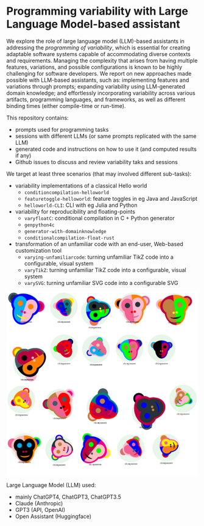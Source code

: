# Programming variability with Large Language Model-based assistant

We explore the role of large language model (LLM)-based assistants in addressing the *programming of variability*, which is essential for creating adaptable software systems capable of accommodating diverse contexts and requirements.
Managing the complexity that arises from having multiple features, variations, and possible configurations is known to be highly challenging for software developers.
We report on new approaches made possible with LLM-based assistants, such as: implementing features and variations through prompts; expanding variability using LLM-generated domain knowledge; and effortlessly incorporating variability across various artifacts, programming languages, and frameworks, as well as different binding times (either compile-time or run-time).

This repository contains:
 * prompts used for programming tasks
 * sessions with different LLMs (or same prompts replicated with the same LLM)
 * generated code and instructions on how to use it (and computed results if any)
 * Github issues to discuss and review variability taks and sessions 
 
 We target at least three scenarios (that may involved different sub-tasks): 
 
 * variability implementations of a classical Hello world
   - `conditioncompilation-helloworld`
   - `featuretoggle-helloworld`: feature toggles in eg Java and JavaScript 
   - `helloworld-CLI`: CLI with eg Julia and Python 
 * variability for reproducibility and floating-points
   - `varyfloatC`: conditional compilation in C + Python generator 
   - `genpython4c` 
   - `generator-with-domainknowledge`
   - `conditionalcompilation-float-rust` 
 * transformation of an unfamiliar code with an end-user, Web-based customization tool
   - `varying-unfamiliarcode`: turning unfamiliar TikZ code into a configurable, visual system
   - `varyTikZ`: turning unfamiliar TikZ code into a configurable, visual system 
   - `varySVG`: turning unfamiliar SVG code into a configurable SVG 
   
 ![champanzeegrid](https://github.com/acherm/progvary-withgpt/blob/f75e6e06586d4e354983dd6456df4d49a15d6199/varyTikZ/crazychamps/grid.png)



Large Language Model (LLM) used: 
 * mainly ChatGPT4, ChatGPT3, ChatGPT3.5
 * Claude (Anthropic)
 * GPT3 (API, OpenAI)
 * Open Assistant (Huggingface)
 

 
 
